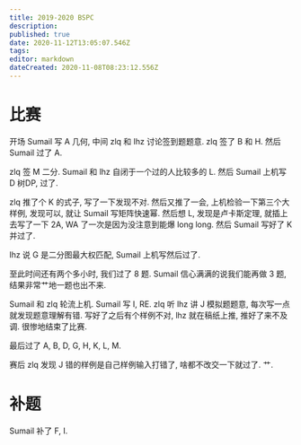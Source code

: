 ```yaml
---
title: 2019-2020 BSPC
description: 
published: true
date: 2020-11-12T13:05:07.546Z
tags: 
editor: markdown
dateCreated: 2020-11-08T08:23:12.556Z
---
```


# 比赛

开场 Sumail 写 A 几何, 中间 zlq 和 lhz 讨论签到题题意. zlq 签了 B 和 H. 然后 Sumail 过了 A.

zlq 签 M 二分. Sumail 和 lhz 自闭于一个过的人比较多的 L. 然后 Sumail 上机写 D 树DP, 过了.

zlq 推了个 K 的式子, 写了一下发现不对. 然后又推了一会, 上机检验一下第三个大样例, 发现可以, 就让 Sumail 写矩阵快速幂. 然后想 L, 发现是卢卡斯定理, 就插上去写了一下 2A, WA 了一次是因为没注意到能爆 long long. 然后 Sumail 写好了 K 并过了.

lhz 说 G 是二分图最大权匹配, Sumail 上机写然后过了.

至此时间还有两个多小时, 我们过了 8 题. Sumail 信心满满的说我们能再做 3 题, 结果非常艹地一题也出不来.

Sumail 和 zlq 轮流上机. Sumail 写 I, RE. zlq 听 lhz 讲 J 模拟题题意, 每次写一点就发现题意理解有错. 写好了之后有个样例不对, lhz 就在稿纸上推, 推好了来不及调. 很惨地结束了比赛.

最后过了 A, B, D, G, H, K, L, M.

赛后 zlq 发现 J 错的样例是自己样例输入打错了, 啥都不改交一下就过了. 艹.

# 补题

Sumail 补了 F, I.
